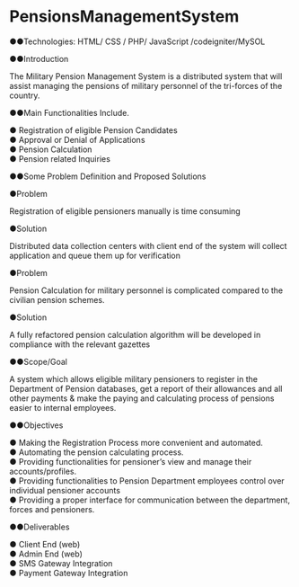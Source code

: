 # PensionsManagementSystem

●●Technologies: HTML/ CSS / PHP/ JavaScript /codeigniter/MySOL

●●Introduction

The Military Pension Management System is a distributed system that will assist managing the pensions of military personnel of the tri-forces of the country.

●●Main Functionalities Include.

● Registration of eligible Pension Candidates  
● Approval or Denial of Applications  
● Pension Calculation  
● Pension related Inquiries  

●●Some Problem Definition and Proposed Solutions

●Problem

Registration of eligible pensioners manually is time consuming

●Solution

Distributed data collection centers with client end of the system will collect application and queue them up for verification

●Problem

Pension Calculation for military personnel is complicated compared to the civilian pension schemes.

●Solution

A fully refactored pension calculation algorithm will be developed in compliance with the relevant gazettes

●●Scope/Goal

A system which allows eligible military pensioners to register in the Department of Pension databases, get a report of their allowances and all other payments & make the paying and calculating process of pensions easier to internal employees.

●●Objectives

● Making the Registration Process more convenient and automated.  
● Automating the pension calculating process.  
● Providing functionalities for pensioner’s view and manage their accounts/profiles.  
● Providing functionalities to Pension Department employees control over individual pensioner accounts  
● Providing a proper interface for communication between the department, forces and pensioners.  

●●Deliverables

● Client End (web)  
● Admin End (web)  
● SMS Gateway Integration  
● Payment Gateway Integration  
